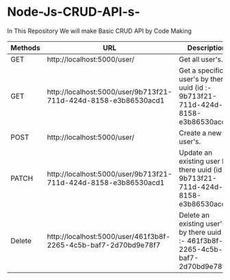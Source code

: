# Node-Js-CRUD-API-s-
In This Repository We will make Basic CRUD API by Code Making

| Methods  | URL | Description |
| -------------| ------------- | ------------- |
| GET | http://localhost:5000/user/ |Get all  user's. |
| GET | http://localhost:5000/user/9b713f21-711d-424d-8158-e3b86530acd1 | 	Get a specific user's by there uuid (id :- 9b713f21-711d-424d-8158-e3b86530acd1). |
| POST | http://localhost:5000/user/ | Create a new user's. |
| PATCH | http://localhost:5000/user/9b713f21-711d-424d-8158-e3b86530acd1 | 	Update an existing user by there uuid (id :- 9b713f21-711d-424d-8158-e3b86530acd1). |
| Delete | http://localhost:5000/user/461f3b8f-2265-4c5b-baf7-2d70bd9e78f7 | Delete an existing user's by there uuid (id :- 461f3b8f-2265-4c5b-baf7-2d70bd9e78f7). |


